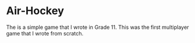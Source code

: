 # Air-Hockey
The is a simple game that I wrote in Grade 11. This was the first multiplayer game that I wrote from scratch. 

